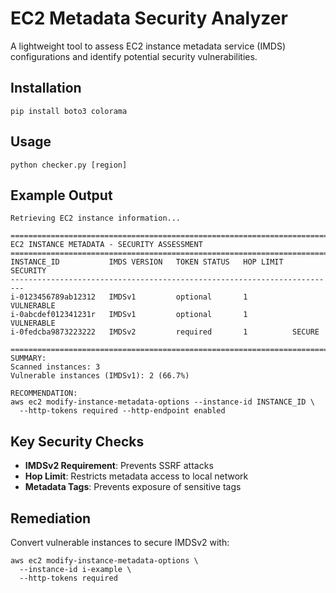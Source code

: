 # EC2 Metadata Security Analyzer

A lightweight tool to assess EC2 instance metadata service (IMDS) configurations and identify potential security vulnerabilities.

## Installation

```
pip install boto3 colorama
```

## Usage

```
python checker.py [region]
```

## Example Output

```
Retrieving EC2 instance information...

=========================================================================
EC2 INSTANCE METADATA - SECURITY ASSESSMENT
=========================================================================
INSTANCE_ID           IMDS VERSION   TOKEN STATUS   HOP LIMIT  SECURITY       
-------------------------------------------------------------------------
i-0123456789ab12312   IMDSv1         optional       1          VULNERABLE     
i-0abcdef012341231r   IMDSv1         optional       1          VULNERABLE     
i-0fedcba9873223222   IMDSv2         required       1          SECURE        

=========================================================================
SUMMARY:
Scanned instances: 3
Vulnerable instances (IMDSv1): 2 (66.7%)

RECOMMENDATION:
aws ec2 modify-instance-metadata-options --instance-id INSTANCE_ID \
  --http-tokens required --http-endpoint enabled
```

## Key Security Checks

- **IMDSv2 Requirement**: Prevents SSRF attacks
- **Hop Limit**: Restricts metadata access to local network
- **Metadata Tags**: Prevents exposure of sensitive tags

## Remediation

Convert vulnerable instances to secure IMDSv2 with:

```
aws ec2 modify-instance-metadata-options \
  --instance-id i-example \
  --http-tokens required
```